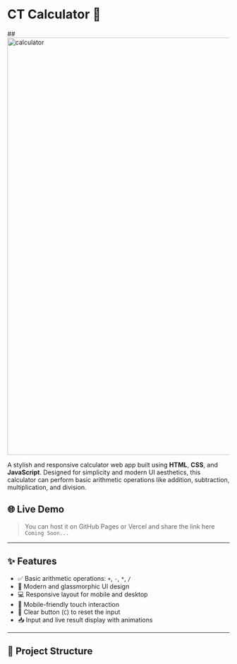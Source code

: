 # CT Calculator 🧮

##<img width="1920" height="947" alt="calculator" src="https://github.com/user-attachments/assets/a9cbe2a8-58cf-4167-adb4-6070b9731329" />


A stylish and responsive calculator web app built using **HTML**, **CSS**, and **JavaScript**. Designed for simplicity and modern UI aesthetics, this calculator can perform basic arithmetic operations like addition, subtraction, multiplication, and division.

## 🌐 Live Demo

> You can host it on GitHub Pages or Vercel and share the link here  
`Coming Soon...`

---

## ✨ Features

- ✅ Basic arithmetic operations: `+`, `-`, `*`, `/`
- 🎨 Modern and glassmorphic UI design
- 💻 Responsive layout for mobile and desktop
- 📱 Mobile-friendly touch interaction
- 🎯 Clear button (`C`) to reset the input
- 📥 Input and live result display with animations

---

## 📁 Project Structure

